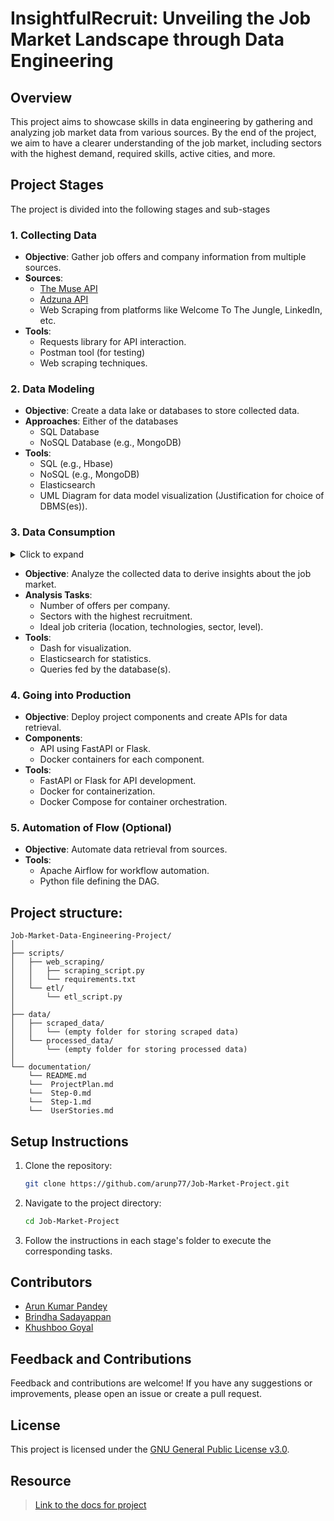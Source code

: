 # InsightfulRecruit: Unveiling the Job Market Landscape through Data Engineering

## Overview

This project aims to showcase skills in data engineering by gathering and analyzing job market data from various sources. By the end of the project, we aim to have a clearer understanding of the job market, including sectors with the highest demand, required skills, active cities, and more.

## Project Stages

The project is divided into the following stages and sub-stages

### 1. Collecting Data

- **Objective**: Gather job offers and company information from multiple sources.
- **Sources**:
  - [The Muse API](https://www.themuse.com/developers/api/v2)
  - [Adzuna API](https://developer.adzuna.com/)
  - Web Scraping from platforms like Welcome To The Jungle, LinkedIn, etc.
- **Tools**:
  - Requests library for API interaction.
  - Postman tool (for testing)
  - Web scraping techniques.

### 2. Data Modeling

- **Objective**: Create a data lake or databases to store collected data.
- **Approaches**: Either of the databases
  - SQL Database
  - NoSQL Database (e.g., MongoDB)
- **Tools**:
  - SQL (e.g., Hbase)
  - NoSQL (e.g., MongoDB)
  - Elasticsearch
  - UML Diagram for data model visualization (Justification for choice of DBMS(es)).

### 3. Data Consumption

<details>
<summary>Click to expand</summary>
  We need to fix the following question: "Find the job of your dreams: location; technologies; sector; level (senior etc...)"
</details>

- **Objective**: Analyze the collected data to derive insights about the job market.
- **Analysis Tasks**:
  - Number of offers per company.
  - Sectors with the highest recruitment.
  - Ideal job criteria (location, technologies, sector, level).
- **Tools**:
  - Dash for visualization.
  - Elasticsearch for statistics.
  - Queries fed by the database(s).

### 4. Going into Production

- **Objective**: Deploy project components and create APIs for data retrieval.
- **Components**:
  - API using FastAPI or Flask.
  - Docker containers for each component.
- **Tools**:
  - FastAPI or Flask for API development.
  - Docker for containerization.
  - Docker Compose for container orchestration.

### 5. Automation of Flow (Optional)

- **Objective**: Automate data retrieval from sources.
- **Tools**:
  - Apache Airflow for workflow automation.
  - Python file defining the DAG.

## Project structure:

```
Job-Market-Data-Engineering-Project/
│
├── scripts/
│   ├── web_scraping/
│   │   ├── scraping_script.py
│   │   └── requirements.txt
│   └── etl/
│       └── etl_script.py
│
├── data/
│   ├── scraped_data/
│   │   └── (empty folder for storing scraped data)
│   └── processed_data/
│       └── (empty folder for storing processed data)
│
└── documentation/
    └── README.md
    └──  ProjectPlan.md
    └──  Step-0.md
    └──  Step-1.md
    └──  UserStories.md
```

## Setup Instructions

1. Clone the repository:
   ```bash
   git clone https://github.com/arunp77/Job-Market-Project.git
   ```
2. Navigate to the project directory:
   ```bash
   cd Job-Market-Project
   ```
3. Follow the instructions in each stage's folder to execute the corresponding tasks.

## Contributors

- [Arun Kumar Pandey](https://github.com/arunp77)
- [Brindha Sadayappan](https://github.com/user_name)
- [Khushboo Goyal](https://github.com/user_name)

## Feedback and Contributions

Feedback and contributions are welcome! If you have any suggestions or improvements, please open an issue or create a pull request.

## License

This project is licensed under the [GNU General Public License v3.0](LICENSE).

## Resource

> [Link to the docs for project](https://docs.google.com/document/d/1glRF8HtyNqcHnZud8KqeJYLdC07_MqjuFGJVOuw7gBc/edit)
